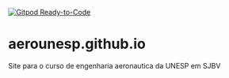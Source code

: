 [![Gitpod Ready-to-Code](https://img.shields.io/badge/Gitpod-Ready--to--Code-blue?logo=gitpod)](https://gitpod.io/#https://github.com/aerounesp/aerounesp.github.io) 

# aerounesp.github.io
Site para o curso de engenharia aeronautica da UNESP em SJBV
